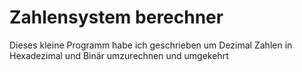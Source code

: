 <h1>Zahlensystem berechner</h1>

Dieses kleine Programm habe ich geschrieben um Dezimal Zahlen in Hexadezimal und Binär umzurechnen und umgekehrt
